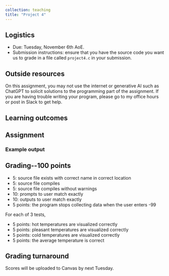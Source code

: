 ```yaml
---
collection: teaching
title: "Project 4"
---
```


## Logistics
* Due: Tuesday, November 6th AoE.
* Submission instructions: ensure that you have the source code you want us to
	grade in a file called `project4.c` in your submission.

## Outside resources

On this assignment, you may not use the internet or generative AI such as
ChatGPT to solicit solutions to the programming part of the assignment. If you
are having trouble writing your program, please go to my office hours or post in Slack to
get help.



## Learning outcomes


## Assignment



### Example output


## Grading--100 points

* 5: source file exists with correct name in correct location
* 5: source file compiles
* 5: source file compiles without warnings
* 10: prompts to user match exactly
* 10: outputs to user match exactly
* 5 points: the program stops collecting data when the user enters -99

For each of 3 tests,

* 5 points: hot temperatures are visualized correctly
* 5 points: pleasant temperatures are visualized correctly
* 5 points: cold temperatures are visualized correctly
* 5 points: the average temperature is correct

## Grading turnaround
Scores will be uploaded to Canvas by next Tuesday.
